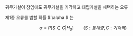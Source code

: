귀무가설이 참임에도 귀무가설을 기각하고 대립가설을 채택하는 오류

제1종 오류를 범할 확률 $ \alpha $ 는

$$ \alpha = P[S \in C |
H_ 0] \qquad (S: 통계량, C: 기각역) $$